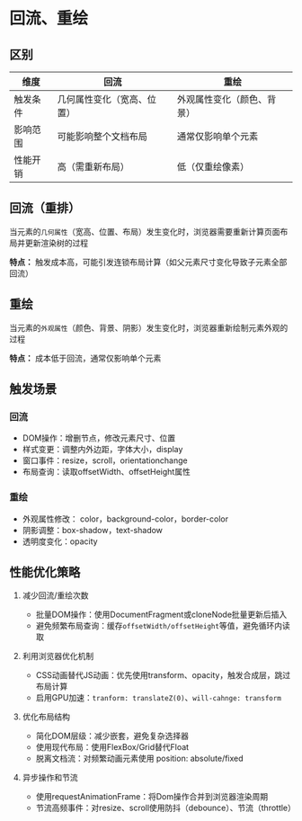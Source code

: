 # 回流、重绘

## 区别
|维度|回流|重绘|
|-|-|-|
|触发条件|几何属性变化（宽高、位置）|外观属性变化（颜色、背景）|
|影响范围|可能影响整个文档布局|通常仅影响单个元素|
|性能开销|高（需重新布局）|低（仅重绘像素）|


## 回流（重排）

当元素的`几何属性`（宽高、位置、布局）发生变化时，浏览器需要重新计算页面布局并更新渲染树的过程

**特点：**
触发成本高，可能引发连锁布局计算（如父元素尺寸变化导致子元素全部回流）

## 重绘

当元素的`外观属性`（颜色、背景、阴影）发生变化时，浏览器重新绘制元素外观的过程

**特点：**
成本低于回流，通常仅影响单个元素

## 触发场景

### 回流

* DOM操作：增删节点，修改元素尺寸、位置
* 样式变更：调整内外边距，字体大小，display
* 窗口事件：resize，scroll，orientationchange
* 布局查询：读取offsetWidth、offsetHeight属性 

### 重绘
* 外观属性修改： color，background-color，border-color
* 阴影调整：box-shadow，text-shadow
* 透明度变化：opacity

## 性能优化策略

1. 减少回流/重绘次数
    - 批量DOM操作：使用DocumentFragment或cloneNode批量更新后插入
    - 避免频繁布局查询：缓存`offsetWidth/offsetHeight`等值，避免循环内读取

2. 利用浏览器优化机制
    - CSS动画替代JS动画：优先使用transform、opacity，触发合成层，跳过布局计算
    - 启用GPU加速：`tranform: translateZ(0)`、`will-cahnge: transform`

3. 优化布局结构
    - 简化DOM层级：减少嵌套，避免复杂选择器
    - 使用现代布局：使用FlexBox/Grid替代Float
    - 脱离文档流：对频繁动画元素使用 position: absolute/fixed

4. 异步操作和节流
    - 使用requestAnimationFrame：将Dom操作合并到浏览器渲染周期
    - 节流高频事件：对resize、scroll使用防抖（debounce）、节流（throttle）
